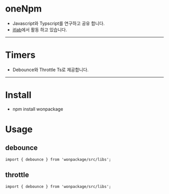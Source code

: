 # oneNpm
- Javascript와 Typscript를 연구하고 공유 합니다.
- [jtlab](https://www.npmjs.com/package/jtlab)에서 활동 하고 있습니다.

---
# Timers
- Debounce와 Throttle Ts로 제공합니다.
---

 # Install
 - npm install wonpackage
# Usage
## debounce
```
import { debounce } from 'wonpackage/src/libs';
```
## throttle
``` 
import { debounce } from 'wonpackage/src/libs';
```
